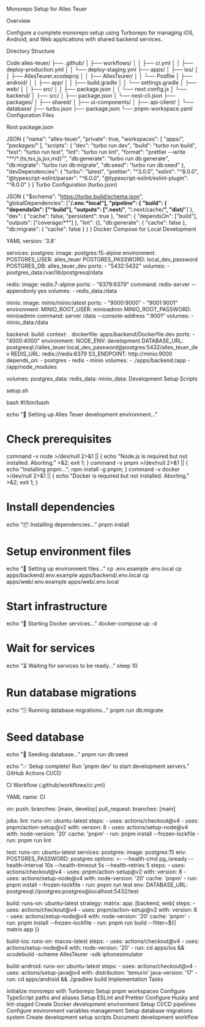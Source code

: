 Monorepo Setup for Alles Teuer

Overview

Configure a complete monorepo setup using Turborepo for managing iOS, Android, and Web applications with shared backend services.

Directory Structure

Code
alles-teuer/
├── .github/
│   ├── workflows/
│   │   ├── ci.yml
│   │   ├── deploy-production.yml
│   │   └── deploy-staging.yml
├── apps/
│   ├── ios/
│   │   ├── AllesTeurer.xcodeproj
│   │   ├── AllesTeurer/
│   │   └── Podfile
│   ├── android/
│   │   ├── app/
│   │   ├── build.gradle
│   │   └── settings.gradle
│   ├── web/
│   │   ├── src/
│   │   ├── package.json
│   │   └── next.config.js
│   └── backend/
│       ├── src/
│       ├── package.json
│       └── nest-cli.json
├── packages/
│   ├── shared/
│   ├── ui-components/
│   ├── api-client/
│   └── database/
├── turbo.json
├── package.json
└── pnpm-workspace.yaml
Configuration Files

Root package.json

JSON
{
  "name": "alles-teuer",
  "private": true,
  "workspaces": [
    "apps/*",
    "packages/*"
  ],
  "scripts": {
    "dev": "turbo run dev",
    "build": "turbo run build",
    "test": "turbo run test",
    "lint": "turbo run lint",
    "format": "prettier --write \"**/*.{ts,tsx,js,jsx,md}\"",
    "db:generate": "turbo run db:generate",
    "db:migrate": "turbo run db:migrate",
    "db:seed": "turbo run db:seed"
  },
  "devDependencies": {
    "turbo": "latest",
    "prettier": "^3.0.0",
    "eslint": "^8.0.0",
    "@typescript-eslint/parser": "^6.0.0",
    "@typescript-eslint/eslint-plugin": "^6.0.0"
  }
}
Turbo Configuration (turbo.json)

JSON
{
  "$schema": "https://turbo.build/schema.json",
  "globalDependencies": ["**/.env.*local"],
  "pipeline": {
    "build": {
      "dependsOn": ["^build"],
      "outputs": [".next/**", "!.next/cache/**", "dist/**"]
    },
    "dev": {
      "cache": false,
      "persistent": true
    },
    "test": {
      "dependsOn": ["build"],
      "outputs": ["coverage/**"]
    },
    "lint": {},
    "db:generate": {
      "cache": false
    },
    "db:migrate": {
      "cache": false
    }
  }
}
Docker Compose for Local Development

YAML
version: '3.8'

services:
  postgres:
    image: postgres:15-alpine
    environment:
      POSTGRES_USER: alles_teuer
      POSTGRES_PASSWORD: local_dev_password
      POSTGRES_DB: alles_teuer_dev
    ports:
      - "5432:5432"
    volumes:
      - postgres_data:/var/lib/postgresql/data

  redis:
    image: redis:7-alpine
    ports:
      - "6379:6379"
    command: redis-server --appendonly yes
    volumes:
      - redis_data:/data

  minio:
    image: minio/minio:latest
    ports:
      - "9000:9000"
      - "9001:9001"
    environment:
      MINIO_ROOT_USER: minioadmin
      MINIO_ROOT_PASSWORD: minioadmin
    command: server /data --console-address ":9001"
    volumes:
      - minio_data:/data

  backend:
    build:
      context: .
      dockerfile: apps/backend/Dockerfile.dev
    ports:
      - "4000:4000"
    environment:
      NODE_ENV: development
      DATABASE_URL: postgresql://alles_teuer:local_dev_password@postgres:5432/alles_teuer_dev
      REDIS_URL: redis://redis:6379
      S3_ENDPOINT: http://minio:9000
    depends_on:
      - postgres
      - redis
      - minio
    volumes:
      - ./apps/backend:/app
      - /app/node_modules

volumes:
  postgres_data:
  redis_data:
  minio_data:
Development Setup Scripts

setup.sh

bash
#!/bin/bash

echo "🚀 Setting up Alles Teuer development environment..."

# Check prerequisites
command -v node >/dev/null 2>&1 || { echo "Node.js is required but not installed. Aborting." >&2; exit 1; }
command -v pnpm >/dev/null 2>&1 || { echo "Installing pnpm..."; npm install -g pnpm; }
command -v docker >/dev/null 2>&1 || { echo "Docker is required but not installed. Aborting." >&2; exit 1; }

# Install dependencies
echo "📦 Installing dependencies..."
pnpm install

# Setup environment files
echo "🔧 Setting up environment files..."
cp .env.example .env.local
cp apps/backend/.env.example apps/backend/.env.local
cp apps/web/.env.example apps/web/.env.local

# Start infrastructure
echo "🐳 Starting Docker services..."
docker-compose up -d

# Wait for services
echo "⏳ Waiting for services to be ready..."
sleep 10

# Run database migrations
echo "🗄️ Running database migrations..."
pnpm run db:migrate

# Seed database
echo "🌱 Seeding database..."
pnpm run db:seed

echo "✅ Setup complete! Run 'pnpm dev' to start development servers."
GitHub Actions CI/CD

CI Workflow (.github/workflows/ci.yml)

YAML
name: CI

on:
  push:
    branches: [main, develop]
  pull_request:
    branches: [main]

jobs:
  lint:
    runs-on: ubuntu-latest
    steps:
      - uses: actions/checkout@v4
      - uses: pnpm/action-setup@v2
        with:
          version: 8
      - uses: actions/setup-node@v4
        with:
          node-version: '20'
          cache: 'pnpm'
      - run: pnpm install --frozen-lockfile
      - run: pnpm run lint

  test:
    runs-on: ubuntu-latest
    services:
      postgres:
        image: postgres:15
        env:
          POSTGRES_PASSWORD: postgres
        options: >-
          --health-cmd pg_isready
          --health-interval 10s
          --health-timeout 5s
          --health-retries 5
    steps:
      - uses: actions/checkout@v4
      - uses: pnpm/action-setup@v2
        with:
          version: 8
      - uses: actions/setup-node@v4
        with:
          node-version: '20'
          cache: 'pnpm'
      - run: pnpm install --frozen-lockfile
      - run: pnpm run test
        env:
          DATABASE_URL: postgresql://postgres:postgres@localhost:5432/test

  build:
    runs-on: ubuntu-latest
    strategy:
      matrix:
        app: [backend, web]
    steps:
      - uses: actions/checkout@v4
      - uses: pnpm/action-setup@v2
        with:
          version: 8
      - uses: actions/setup-node@v4
        with:
          node-version: '20'
          cache: 'pnpm'
      - run: pnpm install --frozen-lockfile
      - run: pnpm run build --filter=${{ matrix.app }}

  build-ios:
    runs-on: macos-latest
    steps:
      - uses: actions/checkout@v4
      - uses: actions/setup-node@v4
        with:
          node-version: '20'
      - run: cd apps/ios && xcodebuild -scheme AllesTeurer -sdk iphonesimulator

  build-android:
    runs-on: ubuntu-latest
    steps:
      - uses: actions/checkout@v4
      - uses: actions/setup-java@v4
        with:
          distribution: 'temurin'
          java-version: '17'
      - run: cd apps/android && ./gradlew build
Implementation Tasks

 Initialize monorepo with Turborepo
 Setup pnpm workspaces
 Configure TypeScript paths and aliases
 Setup ESLint and Prettier
 Configure Husky and lint-staged
 Create Docker development environment
 Setup CI/CD pipelines
 Configure environment variables management
 Setup database migrations system
 Create development setup scripts
 Document development workflow
